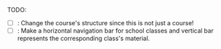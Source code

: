 TODO:
- [ ] : Change the course's structure since this is not just a course!
- [ ] : Make a horizontal navigation bar for school classes and vertical bar represents the corresponding class's material.